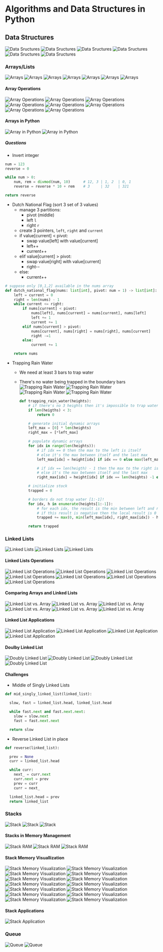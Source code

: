 # Algorithms and Data Structures in Python

## Data Structures

![Data Sructures](./images/ds_01.png)
![Data Sructures](./images/ds_02.png)
![Data Sructures](./images/ds_03.png)
![Data Sructures](./images/ds_04.png)
![Data Sructures](./images/ds_05.png)
![Data Sructures](./images/ds_06.png)

### Arrays/Lists

![Arrays](./images/array_01.png)
![Arrays](./images/array_02.png)
![Arrays](./images/array_03.png)
![Arrays](./images/array_04.png)
![Arrays](./images/array_05.png)
![Arrays](./images/array_06.png)
![Arrays](./images/array_07.png)

#### Array Operations

![Array Operations](./images/array_ops_01.png)
![Array Operations](./images/array_ops_02.png)
![Array Operations](./images/array_ops_03.png)
![Array Operations](./images/array_ops_04.png)
![Array Operations](./images/array_ops_05.png)
![Array Operations](./images/array_ops_06.png)
![Array Operations](./images/array_ops_07.png)
![Array Operations](./images/array_ops_08.png)

#### Arrays in Python

![Array in Python](./images/array_python_01.png)
![Array in Python](./images/array_python_02.png)

##### Questions

- Invert integer

```python
num = 123
reverse = 0

while num > 0:
    num, rem = divmod(num, 10)      # 12, 3 | 1, 2  | 0, 1
    reverse = reverse * 10 + rem    # 3     | 32    | 321

return reverse
```

- Dutch National Flag (sort 3 set of 3 values)
  - manage 3 partitions:
    - pivot (middle)
    - left `l`
    - right `r`
  - create 3 pointers, `left`, `right` and `current`
  - if value[current] < pivot:
    - swap value[left] with value[current]
    - left++
    - current++
  - elif value[current] > pivot:
    - swap value[right] with value[current]
    - right--
  - else:
    - current++

```python
# suppose only [0,1,2] available in the nums array
def dutch_national_flag(nums: list[int], pivot: num = 1) -> list[int]:
    left = current = 0
    right = len(nums) - 1
    while current <= right:
        if nums[current] < pivot:
            nums[left], nums[current] = nums[current], nums[left]
            left += 1
            current += 1
        elif nums[current] > pivot:
            nums[current], nums[right] = nums[right], nums[current]
            right -=1
        else:
            current += 1

    return nums
```

- Trapping Rain Water

  - We need at least 3 bars to trap water
  - There's no water being trapped in the boundary bars
    ![Trapping Rain Water](./images/trapping_rain_water_01.png)
    ![Trapping Rain Water](./images/trapping_rain_water_02.png)
    ![Trapping Rain Water](./images/trapping_rain_water_03.png)
    ![Trapping Rain Water](./images/trapping_rain_water_04.png)

    ```python
    def trapping_rain_water(heights):
        # if there's no 3 heights then it's impossible to trap water
        if len(heigths) < 3:
            return 0

        # generate initial dynamic arrays
        left_max = [0] * len(heights)
        right_max = [*left_max]

        # populate dynamic arrays
        for idx in range(len(heights)):
            # if idx == 0 then the max to the left is itself
            # else it's the max between itself and the last max
            left_max[idx] = height[idx] if idx == 0 else max(left_max[idx], left_max[idx - 1])

            # if idx == len(heigth) - 1 then the max to the right is itself
            # else it's the max between itself and the last max
            right_max[idx] = height[idx] if idx == len(heights) -1 else max(right_max[idx], right_max[idx + 1])

        # initialize stock
        trapped = 0

        # borders do not trap water [1:-1]!
        for idx, h in enumerate(heights[1:-1]):
            # for each idx, the result is the min between left and right max minus the current height
            # if this result is negative then the local result is 0
            trapped += max(0, min(left_max[idx], right_max[idx]) - h)

        return trapped

    ```

### Linked Lists

![Linked Lists](./images/linked_list_01.png)
![Linked Lists](./images/linked_list_02.png)
![Linked Lists](./images/linked_list_03.png)

#### Linked Lists Operations

![Linked List Operations](./images/linked_list_ops_01.png)
![Linked List Operations](./images/linked_list_ops_02.png)
![Linked List Operations](./images/linked_list_ops_03.png)
![Linked List Operations](./images/linked_list_ops_04.png)
![Linked List Operations](./images/linked_list_ops_05.png)
![Linked List Operations](./images/linked_list_ops_06.png)
![Linked List Operations](./images/linked_list_ops_07.png)

#### Comparing Arrays and Linked Lists

![Linked List vs. Array](./images/array_vs_linked_list_02.png)
![Linked List vs. Array](./images/array_vs_linked_list_01.png)
![Linked List vs. Array](./images/array_vs_linked_list_03.png)
![Linked List vs. Array](./images/array_vs_linked_list_04.png)
![Linked List vs. Array](./images/array_vs_linked_list_05.png)
![Linked List vs. Array](./images/array_vs_linked_list_06.png)

#### Linked List Applications

![Linked List Application](./images/linked_list_app_01.png)
![Linked List Application](./images/linked_list_app_02.png)
![Linked List Application](./images/linked_list_app_03.png)
![Linked List Application](./images/linked_list_app_04.png)

#### Doulby Linked List

![Doubly Linked List](./images/doubly_linked_list_01.png)
![Doubly Linked List](./images/doubly_linked_list_02.png)
![Doubly Linked List](./images/doubly_linked_list_03.png)
![Doubly Linked List](./images/doubly_linked_list_04.png)

#### Challenges

- Middle of Singly Linked Lists

```python
def mid_singly_linked_list(linked_list):

  slow, fast = linked_list.head, linked_list.head

  while fast.next and fast.next.next:
    slow = slow.next
    fast = fast.next.next

  return slow
```

- Reverse Linked List in place

```python
def reverse(linked_list):

  prev = None
  curr = linked_list.head

  while curr:
    next_ = curr.next
    curr.next = prev
    prev = curr
    curr = next_

  linked_list.head = prev
  return linked_list
```

### Stacks

![Stack](./images/stack_01.png)
![Stack](./images/stack_02.png)
![Stack](./images/stack_03.png)

#### Stacks in Memory Management

![Stack RAM](./images/stack_ram_01.png)
![Stack RAM](./images/stack_ram_02.png)
![Stack RAM](./images/stack_ram_03.png)

#### Stack Memory Visuallization

![Stack Memory Visualization](./images/mem_management_01.png)
![Stack Memory Visualization](./images/mem_management_02.png)
![Stack Memory Visualization](./images/mem_management_03.png)
![Stack Memory Visualization](./images/mem_management_04.png)
![Stack Memory Visualization](./images/mem_management_05.png)
![Stack Memory Visualization](./images/mem_management_06.png)
![Stack Memory Visualization](./images/mem_management_07.png)
![Stack Memory Visualization](./images/mem_management_08.png)
![Stack Memory Visualization](./images/mem_management_09.png)
![Stack Memory Visualization](./images/mem_management_10.png)
![Stack Memory Visualization](./images/mem_management_11.png)
![Stack Memory Visualization](./images/mem_management_12.png)
![Stack Memory Visualization](./images/mem_management_13.png)
![Stack Memory Visualization](./images/mem_management_14.png)

#### Stack Applications

![Stack Application](./images/stack_applications_01.png)

### Queue

![Queue](./images/queue_01.png)
![Queue](./images/queue_02.png)
